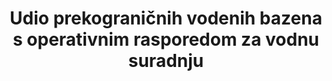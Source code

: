 ---
title: >-
  Udio prekograničnih vodenih bazena s operativnim rasporedom za vodnu suradnju
permalink: /6-5-2/
sdg_goal: 6
layout: indicator
indicator: 6.5.2
indicator_variable: null
graph: null
graph_type_description: null
graph_status_notes: unk
variable_description: null
variable_notes: null
un_designated_tier: '2'
un_custodial_agency: 'UNESCO-UIS,  UNECE  (Partnering  Agencies:  UNECE  IUCN)'
target_id: '6.5'
has_metadata: true
rationale_interpretation: >-
  Cilj 6.5 naglašava važnost prekogranične suradnje za provedbu integriranog upravljanja vodnim resursima zajedničkih bazena, kako bi se osigurala dostupnost i održivo upravljanje vodnim resursima. @@ Većina svjetskih vodnih resursa dijeli se na: prekogranična jezera i slivovi rijeka pokrivaju gotovo polovicu Zemljine površine i čine oko 60% globalne slatkovodne vode. Oko 40% svjetske populacije živi u prekograničnim jezerima i rijekama i preko 90% ljudi  u zemljama koje dijele bazene. Međutim, suradnja na zajedničkim vodnim resursima u većini slučajeva nije napredna. Jedini najvažniji čimbenik koji omogućuje prekograničnu suradnju s vodom jest postojanje okvira suradnje (sporazum, institucija ili drugi odgovarajući aranžman) i njegovo djelovanje, tj. Osiguranje redovitog dijaloga i razmjene između ribarskih zemalja.
goal_meta_link: 'http://unstats.un.org/sdgs/files/metadata-compilation/Metadata-Goal-6.pdf'
goal_meta_link_page: 22
indicator_name: >-
  Udio prekograničnih bazena s operativnim rasporedom za vodu suradnju
target: >-
  Do 2030. godine, provoditi integrirano upravljanje vodnim resursima na svim razinama, uključujući i preko prekogranične suradnje prema potrebi.
method_of_computation: >-
  Calculated  '  for  any  spatial  unit  (country,  region)  '  as  the  percentage  that  the  total  surface  area  (in  km2)  of  transboundary  basins  that  have  an  operational  arrangement  for  water  cooperation  makes  up  of  the  total  surface  area  of  transboundary  basins  (km2).  GIS  data  on  the  extent  and  location  of  transboundary  basins  facilitates  the  spatial  analysis,  corresponding  datasets  available  globally.
source_title: null
source_notes: null
published: true  
indicator_definition: >-
  Udio površine prekograničnih bazena koji imaju operativni aranžman za prekograničnu suradnju vezanu uz vodu. Potrebni su redoviti sastanci država u kojima se raspravlja o IWRM-u i razmjena informacija kako bi dogovor trebao biti definiran kao "operativan". Prihvaća: Integrirano upravljanje vodnim resursima (IWRM) je pristup upravljanju vodom na koordiniran način. Uzima u obzir različite izvore vode, kao i različite korisnike i uporabe u određenoj situaciji, s ciljem maksimiziranja pozitivnih društvenih, gospodarskih i ekoloških pogodnosti. Koristi slivne i vodonosne vodove kao glavnu jedinicu upravljanja vodama, te naglašava decentralizaciju struktura upravljanja i aktivno sudjelovanje dionika u donošenju odluka. Prekogranični bazeni su površinske vode ili podzemne vode (vodonosnici) koji prelaze ili se nalaze na granicama između dvije ili više država. Sporazum, institucionalni aranžman i / ili uspostavljena organizacija osiguravaju okvir suradnje na prekograničnom vodnom gospodarstvu. Takav okvir obično se temelji na sporazumu koji obuhvaća različite aspekte prekograničnog upravljanja vodama. Sporazumi mogu biti međudržavni, međuvladin, međuministarski ili međuinstitucionalni. Osim sporazuma (npr. Ugovora, konvencije, Memoranduma o razumijevanju), takav okvir može osigurati bilateralna ili multilateralna komisija ili druga odgovarajuća institucionalna rješenja za suradnju. Nadalje, multisektorske institucije za suradnju mogu pokriti pitanja voda. Kako bi se okvir suradnje trebao smatrati "operativnim", zahtijeva da postoje redoviti sastanci zemalja priobalja kako bi se razgovaralo o integriranom upravljanju vodnim resursima i razmjeni informacija.
---